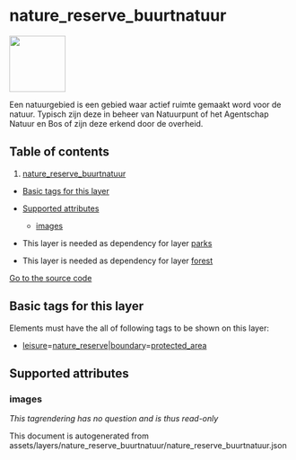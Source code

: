 

 nature_reserve_buurtnatuur 
============================



<img src='https://mapcomplete.osm.be/./assets/themes/buurtnatuur/nature_reserve.svg' height="100px"> 

Een natuurgebied is een gebied waar actief ruimte gemaakt word voor de natuur. Typisch zijn deze in beheer van Natuurpunt of het Agentschap Natuur en Bos of zijn deze erkend door de overheid.




## Table of contents

1. [nature_reserve_buurtnatuur](#nature_reserve_buurtnatuur)
  - [Basic tags for this layer](#basic-tags-for-this-layer)
  - [Supported attributes](#supported-attributes)
    + [images](#images)





  - This layer is needed as dependency for layer [parks](#parks)
  - This layer is needed as dependency for layer [forest](#forest)


[Go to the source code](../assets/layers/nature_reserve_buurtnatuur/nature_reserve_buurtnatuur.json)



 Basic tags for this layer 
---------------------------



Elements must have the all of following tags to be shown on this layer:



  - <a href='https://wiki.openstreetmap.org/wiki/Key:leisure' target='_blank'>leisure</a>=<a href='https://wiki.openstreetmap.org/wiki/Tag:leisure%3Dnature_reserve' target='_blank'>nature_reserve</a>|<a href='https://wiki.openstreetmap.org/wiki/Key:boundary' target='_blank'>boundary</a>=<a href='https://wiki.openstreetmap.org/wiki/Tag:boundary%3Dprotected_area' target='_blank'>protected_area</a>




 Supported attributes 
----------------------





### images 



_This tagrendering has no question and is thus read-only_

 

This document is autogenerated from assets/layers/nature_reserve_buurtnatuur/nature_reserve_buurtnatuur.json